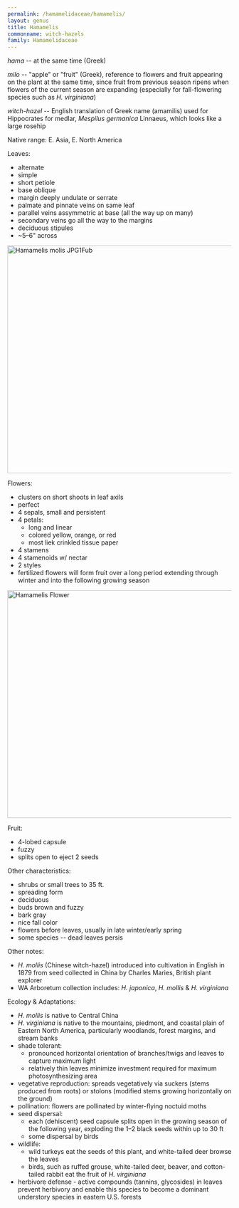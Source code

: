 ```yaml
---
permalink: /hamamelidaceae/hamamelis/
layout: genus
title: Hamamelis
commonname: witch-hazels
family: Hamamelidaceae
---
```


*hama* -- at the same time (Greek)

*milo* -- "apple" or "fruit" (Greek), reference to flowers and fruit appearing on the plant at the same time, since fruit from previous season ripens when flowers of the current season are expanding (especially for fall-flowering species such as *H. virginiana*)

*witch-hazel* -- English translation of Greek name (amamilis) used for Hippocrates for medlar, *Mespilus germanica* Linnaeus, which looks like a large rosehip

Native range: E. Asia, E. North America

Leaves:
  - alternate
  - simple
  - short petiole
  - base oblique
  - margin deeply undulate or serrate
  - palmate and pinnate veins on same leaf
  - parallel veins assymmetric at base (all the way up on many)
  - secondary veins go all the way to the margins
  - deciduous stipules
  - ~5–6" across

<a title="Jean-Pol GRANDMONT / CC BY-SA (https://creativecommons.org/licenses/by-sa/3.0)" href="https://commons.wikimedia.org/wiki/File:Hamamelis_molis_JPG1Fub.jpg"><img width="512" alt="Hamamelis molis JPG1Fub" src="https://upload.wikimedia.org/wikipedia/commons/thumb/2/2a/Hamamelis_molis_JPG1Fub.jpg/512px-Hamamelis_molis_JPG1Fub.jpg"></a>

Flowers:
  - clusters on short shoots in leaf axils
  - perfect
  - 4 sepals, small and persistent
  - 4 petals:
    - long and linear
    - colored yellow, orange, or red
    - most liek crinkled tissue paper
  - 4 stamens
  - 4 stamenoids w/ nectar
  - 2 styles
  - fertilized flowers will form fruit over a long period extending through winter and into the following growing season

<a title="Keichwa / CC BY (https://creativecommons.org/licenses/by/1.0)" href="https://commons.wikimedia.org/wiki/File:Hamamelis_Flower.jpg"><img width="512" alt="Hamamelis Flower" src="https://upload.wikimedia.org/wikipedia/commons/4/4a/Hamamelis_Flower.jpg"></a>

Fruit:
  - 4-lobed capsule
  - fuzzy
  - splits open to eject 2 seeds

Other characteristics:
  - shrubs or small trees to 35 ft.
  - spreading form
  - deciduous
  - buds brown and fuzzy
  - bark gray
  - nice fall color
  - flowers before leaves, usually in late winter/early spring
  - some species -- dead leaves persis

Other notes:
  - *H. mollis* (Chinese witch-hazel) introduced into cultivation in English in 1879 from seed collected in China by Charles Maries, British plant explorer
  - WA Arboretum collection includes: *H. japonica*, *H. mollis* & *H. virginiana*

Ecology & Adaptations:
  - *H. mollis* is native to Central China
  - *H. virginiana* is native to the mountains, piedmont, and coastal plain of Eastern North America, particularly woodlands, forest margins, and stream banks
  - shade tolerant:
    - pronounced horizontal orientation of branches/twigs and leaves to capture maximum light
    - relatively thin leaves minimize investment required for maximum photosynthesizing area
  - vegetative reproduction: spreads vegetatively via suckers (stems produced from roots) or stolons (modified stems growing horizontally on the ground)
  - pollination: flowers are pollinated by winter-flying noctuid moths
  - seed dispersal:
    - each (dehiscent) seed capsule splits open in the growing season of the following year, exploding the 1–2 black seeds within up to 30 ft
    - some dispersal by birds
  - wildlife:
    - wild turkeys eat the seeds of this plant, and white-tailed deer browse the leaves
    - birds, such as ruffed grouse, white-tailed deer, beaver, and cotton-tailed rabbit eat the fruit of *H. virginiana*
  - herbivore defense - active compounds (tannins, glycosides) in leaves prevent herbivory and enable this species to become a dominant understory species in eastern U.S. forests
